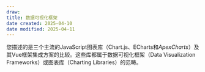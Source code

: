 ```yaml
---
draw:
title: 数据可视化框架
date created: 2025-04-10
date modified: 2025-04-11
---
```


您描述的是三个主流的JavaScript图表库（Chart.js、ECharts和*ApexCharts*）及其Vue框架集成方案的比较。这些库都属于数据可视化框架（Data Visualization Frameworks）或图表库（Charting Libraries）的范畴。
